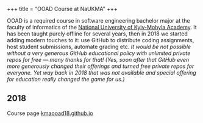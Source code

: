 +++
title = "OOAD Course at NaUKMA"
+++

OOAD is a required course in software engineering bachelor major at the faculty of informatics of the [National University of Kyiv-Mohyla Academy](https://www.ukma.edu.ua/eng/). It has been taught purely offline for several years, then in 2018 we started adding modern touches to it: use GitHub to distribute coding assignments, host student submissions, automate grading etc. *It would be not possible without a very generous GitHub educational policy with unlimited private repos for free &mdash; many thanks for that! (Yes, soon after that GitHub even more generously changed their offerings and turned free private repos for everyone. Yet way back in 2018 that was not available and special offering for education really changed the game for us.)*


## 2018
Course page [kmaooad18.github.io](https://kmaooad18.github.io/)
